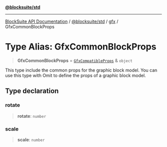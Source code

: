 [**@blocksuite/std**](../../../../@blocksuite/std/README.md)

***

[BlockSuite API Documentation](../../../../README.md) / [@blocksuite/std](../../README.md) / [gfx](../README.md) / GfxCommonBlockProps

# Type Alias: GfxCommonBlockProps

> **GfxCommonBlockProps** = [`GfxCompatibleProps`](GfxCompatibleProps.md) & `object`

This type include the common props for the graphic block model.
You can use this type with Omit to define the props of a graphic block model.

## Type declaration

### rotate

> **rotate**: `number`

### scale

> **scale**: `number`
